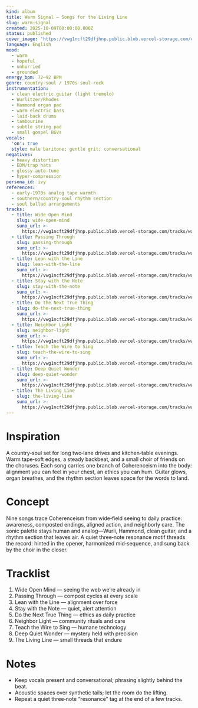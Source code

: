 ```yaml
---
kind: album
title: Warm Signal — Songs for the Living Line
slug: warm-signal
created: 2025-10-09T00:00:00.000Z
status: published
cover_image: 'https://vwg1ncft29dfjhnp.public.blob.vercel-storage.com/covers/warm-signal.png'
language: English
mood:
  - warm
  - hopeful
  - unhurried
  - grounded
energy_bpm: 72–92 BPM
genre: country‑soul / 1970s soul‑rock
instrumentation:
  - clean electric guitar (light tremolo)
  - Wurlitzer/Rhodes
  - Hammond organ pad
  - warm electric bass
  - laid‑back drums
  - tambourine
  - subtle string pad
  - small gospel BGVs
vocals:
  'on': true
  style: male baritone; gentle grit; conversational
negatives:
  - heavy distortion
  - EDM/trap hats
  - glossy auto‑tune
  - hyper‑compression
persona_id: ivy
references:
  - early‑1970s analog tape warmth
  - southern/country‑soul rhythm section
  - soul ballad arrangements
tracks:
  - title: Wide Open Mind
    slug: wide-open-mind
    suno_url: >-
      https://vwg1ncft29dfjhnp.public.blob.vercel-storage.com/tracks/warm-signal--wide-open-mind.mp3
  - title: Passing Through
    slug: passing-through
    suno_url: >-
      https://vwg1ncft29dfjhnp.public.blob.vercel-storage.com/tracks/warm-signal--passing-through.mp3
  - title: Lean with the Line
    slug: lean-with-the-line
    suno_url: >-
      https://vwg1ncft29dfjhnp.public.blob.vercel-storage.com/tracks/warm-signal--lean-with-the-line.mp3
  - title: Stay with the Note
    slug: stay-with-the-note
    suno_url: >-
      https://vwg1ncft29dfjhnp.public.blob.vercel-storage.com/tracks/warm-signal--stay-with-the-note.mp3
  - title: Do the Next True Thing
    slug: do-the-next-true-thing
    suno_url: >-
      https://vwg1ncft29dfjhnp.public.blob.vercel-storage.com/tracks/warm-signal--do-the-next-true-thing.mp3
  - title: Neighbor Light
    slug: neighbor-light
    suno_url: >-
      https://vwg1ncft29dfjhnp.public.blob.vercel-storage.com/tracks/warm-signal--neighbor-light.mp3
  - title: Teach the Wire to Sing
    slug: teach-the-wire-to-sing
    suno_url: >-
      https://vwg1ncft29dfjhnp.public.blob.vercel-storage.com/tracks/warm-signal--teach-the-wire-to-sing.mp3
  - title: Deep Quiet Wonder
    slug: deep-quiet-wonder
    suno_url: >-
      https://vwg1ncft29dfjhnp.public.blob.vercel-storage.com/tracks/warm-signal--deep-quiet-wonder.mp3
  - title: The Living Line
    slug: the-living-line
    suno_url: >-
      https://vwg1ncft29dfjhnp.public.blob.vercel-storage.com/tracks/warm-signal--the-living-line.mp3
---
```


# Inspiration

A country‑soul set for long two‑lane drives and kitchen‑table evenings. Warm tape‑soft edges, a steady backbeat, and a small choir of friends on the choruses. Each song carries one branch of Coherenceism into the body: alignment you can feel in your chest, an ethics you can hum. Guitar glows, organ breathes, and the rhythm section leaves space for the words to land.

# Concept

Nine songs trace Coherenceism from wide‑field seeing to daily practice: awareness, composted endings, aligned action, and neighborly care. The sonic palette stays human and analog—Wurli, Hammond, clean guitar, and a rhythm section that leaves air. A quiet three‑note resonance motif threads the record: hinted in the opener, harmonized mid‑sequence, and sung back by the choir in the closer.

# Tracklist
1. Wide Open Mind — seeing the web we’re already in
2. Passing Through — compost cycles at every scale
3. Lean with the Line — alignment over force
4. Stay with the Note — quiet, alert attention
5. Do the Next True Thing — ethics as daily practice
6. Neighbor Light — community rituals and care
7. Teach the Wire to Sing — humane technology
8. Deep Quiet Wonder — mystery held with precision
9. The Living Line — small threads that endure

# Notes
- Keep vocals present and conversational; phrasing slightly behind the beat.
- Acoustic spaces over synthetic tails; let the room do the lifting.
- Repeat a quiet three‑note “resonance” tag at the end of a few tracks.
